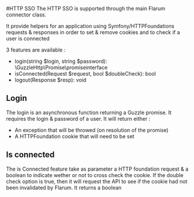 #HTTP SSO
The HTTP SSO is supported through the main Flarum connector class.

It provide helpers for an application using Symfony/HTTPFoundations requests & responses in order to set & remove cookies and to check if a user is connected

3 features are available :
* login(string $login, string $password): \GuzzleHttp\Promise\promiseinterface
* isConnected(Request $request, bool $doubleCheck): bool
* logout(Response $resp): void

## Login
The login is an asynchronous function returning a Guzzle promise. It requires the login & password of a user.
It will return either :
* An exception that will be throwed (on resolution of the promise)
* A HTTPFoundation cookie that will need to be set

## Is connected
The is Connected feature take as parameter a HTTP foundation request & a boolean to indicate wether or not to cross check the cookie.
If the double check option is true, then it will request the API to see if the cookie had not been invalidated by Flarum.
It returns a boolean
